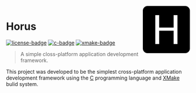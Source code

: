 <!-- Horus -->

<!-- Logo -->
<img src=".github/logo.png" align="right" width="129"/>

<!-- Title -->

# Horus

[![license-badge]][license-url] [![c-badge]][c-url] [![xmake-badge]][xmake-url]

<!-- Short Description -->

> A simple closs-platform application development framework.

<!-- Description -->

This project was developed to be the simplest cross-platform application development framework using the [C][c-url] programming language and [XMake][xmake-url] bulid system.

<!-- Links -->

[license-url]: https://opensource.org/licenses/BSD-3-Clause
[c-url]: https://en.cppreference.com/w/c
[xmake-url]: https://xmake.io/

<!-- Badges -->

[license-badge]: https://img.shields.io/badge/license-BSD_3_Clause-blue.svg?style=flat-square
[xmake-badge]: https://img.shields.io/badge/XMake-2.7-42b983.svg?style=flat-square
[c-badge]: https://img.shields.io/badge/C-99-orange.svg?style=flat-square
